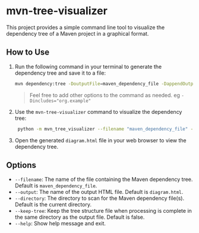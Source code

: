 # mvn-tree-visualizer

This project provides a simple command line tool to visualize the dependency tree of a Maven project in a graphical format.

## How to Use
1. Run the following command in your terminal to generate the dependency tree and save it to a file:
   ```bash
   mvn dependency:tree -DoutputFile=maven_dependency_file -DappendOutput=true
   ```
   > Feel free to add other options to the command as needed. eg `-Dincludes="org.example"`
2. Use the `mvn-tree-visualizer` command to visualize the dependency tree:
   ```bash
    python -m mvn_tree_visualizer --filename "maven_dependency_file" --output "diagram.html"
    ```
3. Open the generated `diagram.html` file in your web browser to view the dependency tree.

## Options
- `--filename`: The name of the file containing the Maven dependency tree. Default is `maven_dependency_file`.
- `--output`: The name of the output HTML file. Default is `diagram.html`.
- `--directory`: The directory to scan for the Maven dependency file(s). Default is the current directory.
- `--keep-tree`: Keep the tree structure file when processing is complete in the same directory as the output file. Default is false.
- `--help`: Show help message and exit.

